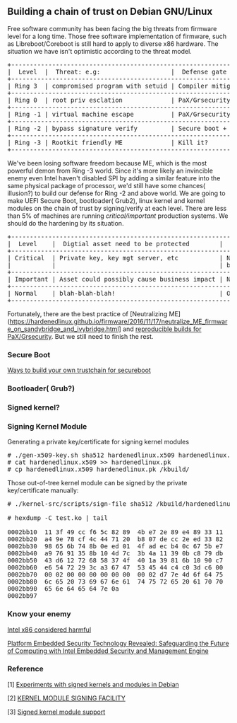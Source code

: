 ## Building a chain of trust on Debian GNU/Linux

Free software community has been facing the big threats from firmware level for a long time. Those free software implementation of firmware, such as Libreboot/Coreboot is still hard to apply to diverse x86 hardware. The situation we have isn't optimistic according to the threat model.


<pre>
+--------------------------------------------------------------------------------------+
|  Level  |  Threat: e.g:                   |  Defense gate                            |
+--------------------------------------------------------------------------------------+
| Ring 3  | compromised program with setuid | Compiler mitigation                      |
+--------------------------------------------------------------------------------------+
| Ring 0  | root priv esclation             | PaX/Grsecurity                           |
+--------------------------------------------------------------------------------------+
| Ring -1 | virtual machine escape          | PaX/Grsecurity + Situational hardening   |
+--------------------------------------------------------------------------------------+
| Ring -2 | bypass signature verify         | Secure boot + Situational hardening      |
+--------------------------------------------------------------------------------------+
| Ring -3 | Rootkit friendly ME             | Kill it?                                 |
+--------------------------------------------------------------------------------------+
</pre>


We've been losing software freedom because ME, which is the most powerful demon from Ring -3 world. Since it's more likely an invincible enemy even Intel haven't disabled SPI by adding a similar feature into the same physical package of processor, we'd still have some chances( illusion?) to build our defense for Ring -2 and above world. We are going to make UEFI Secure Boot, bootloader( Grub2), linux kernel and kernel modules on the chain of trust by signing/verify at each level. There are less than 5% of machines are running *critical/important* production systems. We should do the hardening by its situation.  

<pre>
+--------------------------------------------------------------------------------------------------------------------------------------------+
|  Level    |  Digtial asset need to be protected        |  Solution                                                                         |
+--------------------------------------------------------------------------------------------------------------------------------------------+
| Critical  | Private key, key mgt server, etc           | Neutralized ME + free/libre firmware + Secure/verified                            | 
|           |                                            | boot + reproducible builds for PaX/Grsecurity                                     |
+--------------------------------------------------------------------------------------------------------------------------------------------+
| Important | Asset could possibly cause business impact | Neutralized ME + Secure/verified + boot + reproducible builds for PaX/Grsecurity  |
+--------------------------------------------------------------------------------------------------------------------------------------------+
| Normal    | blah-blah-blah!                            | Original ME + Secure/verified + boot + reproducible builds for PaX/Grsecurity     |
+--------------------------------------------------------------------------------------------------------------------------------------------+
</pre>

Fortunately, there are the best practice of [Neutralizing ME](https://hardenedlinux.github.io/firmware/2016/11/17/neutralize_ME_firmware_on_sandybridge_and_ivybridge.html] and [reproducible builds for PaX/Grsecurity](https://github.com/hardenedlinux/grsecurity-reproducible-build). But we still need to finish the rest.


### Secure Boot
[Ways to build your own trustchain for secureboot](./build-secureboot-trustchain.md)


### Bootloader( Grub?)


### Signed kernel?


### Signing Kernel Module

Generating a private key/certificate for signing kernel modules

<pre>
# ./gen-x509-key.sh sha512 hardenedlinux.x509 hardenedlinux.pk
# cat hardenedlinux.x509 >> hardenedlinux.pk
# cp hardenedlinux.x509 hardenedlinux.pk /kbuild/
</pre>


Those out-of-tree kernel module can be signed by the private key/certificate manually:

<pre>
# ./kernel-src/scripts/sign-file sha512 /kbuild/hardenedlinux.pk /kbuild/hardenedlinux.x509 test.ko

# hexdump -C test.ko | tail

0002bb10  11 3f 49 cc f6 5c 82 89  4b e7 2e 89 e4 89 33 11  |.?I..\..K.....3.|
0002bb20  a4 9e 78 cf 4c 44 71 20  b8 07 de cc 2e ed 33 82  |..x.LDq ......3.|
0002bb30  98 65 6b 74 8b 0e ed 01  4f ad ec b4 0c 67 5b e7  |.ekt....O....g[.|
0002bb40  a9 76 91 35 8b 10 4d 7c  3b 4a 11 39 0b c8 79 db  |.v.5..M|;J.9..y.|
0002bb50  43 d6 12 72 68 58 37 4f  40 1a 39 81 6b 10 90 c7  |C..rhX7O@.9.k...|
0002bb60  e6 54 72 29 3c a3 67 47  53 45 44 c4 c0 3d c6 00  |.Tr)<.gGSED..=..|
0002bb70  00 02 00 00 00 00 00 00  00 02 d7 7e 4d 6f 64 75  |...........~Modu|
0002bb80  6c 65 20 73 69 67 6e 61  74 75 72 65 20 61 70 70  |le signature app|
0002bb90  65 6e 64 65 64 7e 0a                              |ended~.|
0002bb97
</pre>


### Know your enemy
[Intel x86 considered harmful](https://blog.invisiblethings.org/papers/2015/x86_harmful.pdf)

[Platform Embedded Security Technology Revealed: Safeguarding the Future of Computing with Intel Embedded Security and Management Engine](http://download.springer.com/static/pdf/940/bok%253A978-1-4302-6572-6.pdf?originUrl=http%3A%2F%2Flink.springer.com%2Fbook%2F10.1007%2F978-1-4302-6572-6&token2=exp=1482307879~acl=%2Fstatic%2Fpdf%2F940%2Fbok%25253A978-1-4302-6572-6.pdf%3ForiginUrl%3Dhttp%253A%252F%252Flink.springer.com%252Fbook%252F10.1007%252F978-1-4302-6572-6*~hmac=8dfe35980dc1ce90babcfe71699db6c5e9a745710f50ee2d3be6d58d053fee5b)


### Reference

[1] [Experiments with signed kernels and modules in Debian](https://womble.decadent.org.uk/blog/experiments-with-signed-kernels-and-modules-in-debian.html)

[2] [KERNEL MODULE SIGNING FACILITY](https://www.kernel.org/doc/Documentation/module-signing.txt)

[3] [Signed kernel module support](https://wiki.gentoo.org/wiki/Signed_kernel_module_support)
